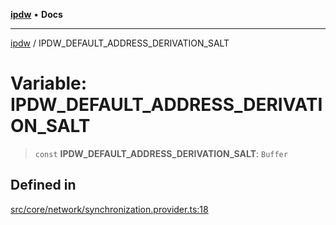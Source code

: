 [**ipdw**](../README.md) • **Docs**

***

[ipdw](../globals.md) / IPDW\_DEFAULT\_ADDRESS\_DERIVATION\_SALT

# Variable: IPDW\_DEFAULT\_ADDRESS\_DERIVATION\_SALT

> `const` **IPDW\_DEFAULT\_ADDRESS\_DERIVATION\_SALT**: `Buffer`

## Defined in

[src/core/network/synchronization.provider.ts:18](https://github.com/humandataincome/ipdw/blob/cffd44f47ee394d38eaa57c50e77342565775d5e/src/core/network/synchronization.provider.ts#L18)
